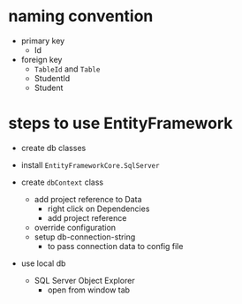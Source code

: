 # naming convention

- primary key
  - Id
- foreign key
  - `TableId` and `Table`
  - StudentId
  - Student

# steps to use EntityFramework

- create db classes
- install `EntityFrameworkCore.SqlServer`
- create `dbContext` class

  - add project reference to Data
    - right click on Dependencies
    - add project reference
  - override configuration
  - setup db-connection-string
    - to pass connection data to config file

- use local db
  - SQL Server Object Explorer
    - open from window tab
